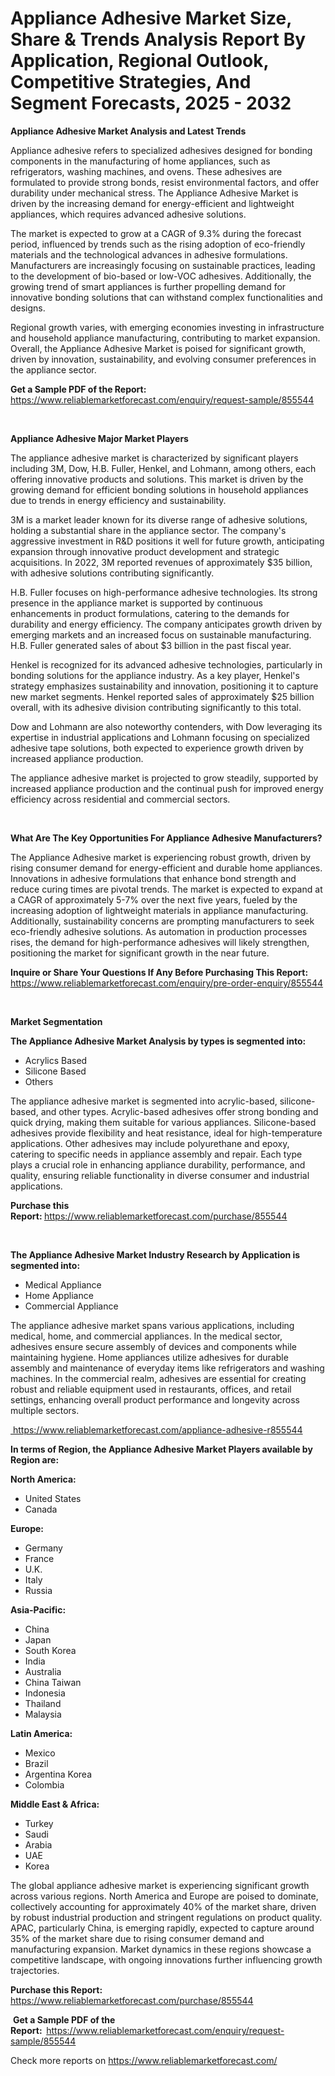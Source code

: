 <p><h1>Appliance Adhesive Market Size, Share & Trends Analysis Report By Application, Regional Outlook, Competitive Strategies, And Segment Forecasts, 2025 - 2032</h1></p><p><strong>Appliance Adhesive Market Analysis and Latest Trends</strong></p>
<p><p>Appliance adhesive refers to specialized adhesives designed for bonding components in the manufacturing of home appliances, such as refrigerators, washing machines, and ovens. These adhesives are formulated to provide strong bonds, resist environmental factors, and offer durability under mechanical stress. The Appliance Adhesive Market is driven by the increasing demand for energy-efficient and lightweight appliances, which requires advanced adhesive solutions.</p><p>The market is expected to grow at a CAGR of 9.3% during the forecast period, influenced by trends such as the rising adoption of eco-friendly materials and the technological advances in adhesive formulations. Manufacturers are increasingly focusing on sustainable practices, leading to the development of bio-based or low-VOC adhesives. Additionally, the growing trend of smart appliances is further propelling demand for innovative bonding solutions that can withstand complex functionalities and designs. </p><p>Regional growth varies, with emerging economies investing in infrastructure and household appliance manufacturing, contributing to market expansion. Overall, the Appliance Adhesive Market is poised for significant growth, driven by innovation, sustainability, and evolving consumer preferences in the appliance sector.</p></p>
<p><strong>Get a Sample PDF of the Report:&nbsp;</strong> <a href="https://www.reliablemarketforecast.com/enquiry/request-sample/855544?utm_campaign=1108&utm_medium=2&utm_source=Github&utm_content=ia&utm_term=30012025&utm_id=appliance-adhesive">https://www.reliablemarketforecast.com/enquiry/request-sample/855544</a></p>
<p>&nbsp;</p>
<p><strong>Appliance Adhesive Major Market Players</strong></p>
<p><p>The appliance adhesive market is characterized by significant players including 3M, Dow, H.B. Fuller, Henkel, and Lohmann, among others, each offering innovative products and solutions. This market is driven by the growing demand for efficient bonding solutions in household appliances due to trends in energy efficiency and sustainability.</p><p>3M is a market leader known for its diverse range of adhesive solutions, holding a substantial share in the appliance sector. The company's aggressive investment in R&D positions it well for future growth, anticipating expansion through innovative product development and strategic acquisitions. In 2022, 3M reported revenues of approximately $35 billion, with adhesive solutions contributing significantly.</p><p>H.B. Fuller focuses on high-performance adhesive technologies. Its strong presence in the appliance market is supported by continuous enhancements in product formulations, catering to the demands for durability and energy efficiency. The company anticipates growth driven by emerging markets and an increased focus on sustainable manufacturing. H.B. Fuller generated sales of about $3 billion in the past fiscal year.</p><p>Henkel is recognized for its advanced adhesive technologies, particularly in bonding solutions for the appliance industry. As a key player, Henkel's strategy emphasizes sustainability and innovation, positioning it to capture new market segments. Henkel reported sales of approximately $25 billion overall, with its adhesive division contributing significantly to this total.</p><p>Dow and Lohmann are also noteworthy contenders, with Dow leveraging its expertise in industrial applications and Lohmann focusing on specialized adhesive tape solutions, both expected to experience growth driven by increased appliance production.</p><p>The appliance adhesive market is projected to grow steadily, supported by increased appliance production and the continual push for improved energy efficiency across residential and commercial sectors.</p></p>
<p>&nbsp;</p>
<p><strong>What Are The Key Opportunities For Appliance Adhesive Manufacturers?</strong></p>
<p><p>The Appliance Adhesive market is experiencing robust growth, driven by rising consumer demand for energy-efficient and durable home appliances. Innovations in adhesive formulations that enhance bond strength and reduce curing times are pivotal trends. The market is expected to expand at a CAGR of approximately 5-7% over the next five years, fueled by the increasing adoption of lightweight materials in appliance manufacturing. Additionally, sustainability concerns are prompting manufacturers to seek eco-friendly adhesive solutions. As automation in production processes rises, the demand for high-performance adhesives will likely strengthen, positioning the market for significant growth in the near future.</p></p>
<p><strong>Inquire or Share Your Questions If Any Before Purchasing This Report:</strong> <a href="https://www.reliablemarketforecast.com/enquiry/pre-order-enquiry/855544?utm_campaign=1108&utm_medium=2&utm_source=Github&utm_content=ia&utm_term=30012025&utm_id=appliance-adhesive">https://www.reliablemarketforecast.com/enquiry/pre-order-enquiry/855544</a></p>
<p>&nbsp;</p>
<p><strong>Market Segmentation</strong></p>
<p><strong>The Appliance Adhesive Market Analysis by types is segmented into:</strong></p>
<p><ul><li>Acrylics Based</li><li>Silicone Based</li><li>Others</li></ul></p>
<p><p>The appliance adhesive market is segmented into acrylic-based, silicone-based, and other types. Acrylic-based adhesives offer strong bonding and quick drying, making them suitable for various appliances. Silicone-based adhesives provide flexibility and heat resistance, ideal for high-temperature applications. Other adhesives may include polyurethane and epoxy, catering to specific needs in appliance assembly and repair. Each type plays a crucial role in enhancing appliance durability, performance, and quality, ensuring reliable functionality in diverse consumer and industrial applications.</p></p>
<p><strong>Purchase this Report:&nbsp;</strong><a href="https://www.reliablemarketforecast.com/purchase/855544?utm_campaign=1108&utm_medium=2&utm_source=Github&utm_content=ia&utm_term=30012025&utm_id=appliance-adhesive">https://www.reliablemarketforecast.com/purchase/855544</a></p>
<p>&nbsp;</p>
<p><strong>The Appliance Adhesive Market Industry Research by Application is segmented into:</strong></p>
<p><ul><li>Medical Appliance</li><li>Home Appliance</li><li>Commercial Appliance</li></ul></p>
<p><p>The appliance adhesive market spans various applications, including medical, home, and commercial appliances. In the medical sector, adhesives ensure secure assembly of devices and components while maintaining hygiene. Home appliances utilize adhesives for durable assembly and maintenance of everyday items like refrigerators and washing machines. In the commercial realm, adhesives are essential for creating robust and reliable equipment used in restaurants, offices, and retail settings, enhancing overall product performance and longevity across multiple sectors.</p></p>
<p><a href="https://www.reliablemarketforecast.com/appliance-adhesive-r855544?utm_campaign=1108&utm_medium=2&utm_source=Github&utm_content=ia&utm_term=30012025&utm_id=appliance-adhesive">&nbsp;https://www.reliablemarketforecast.com/appliance-adhesive-r855544</a></p>
<p><strong>In terms of Region, the Appliance Adhesive Market Players available by Region are:</strong></p>
<p>
    <p> <strong> North America: </strong>
        <ul>
            <li>United States</li>
            <li>Canada</li>
        </ul>
        </p> 
    <p> <strong> Europe: </strong>
        <ul>
            <li>Germany</li>
            <li>France</li>
            <li>U.K.</li>
            <li>Italy</li>
            <li>Russia</li>
        </ul>
        </p> 
    <p> <strong> Asia-Pacific: </strong>
        <ul>
            <li>China</li>
            <li>Japan</li>
            <li>South Korea</li>
            <li>India</li>
            <li>Australia</li>
            <li>China Taiwan</li>
            <li>Indonesia</li>
            <li>Thailand</li>
            <li>Malaysia</li>
        </ul>
        </p> 
    <p> <strong> Latin America: </strong>
        <ul>
            <li>Mexico</li>
            <li>Brazil</li>
            <li>Argentina Korea</li>
            <li>Colombia</li>
        </ul>
        </p> 
    <p> <strong> Middle East & Africa: </strong>
        <ul>
            <li>Turkey</li>
            <li>Saudi</li>
            <li>Arabia</li>
            <li>UAE</li>
            <li>Korea</li>
        </ul>
    </p>
    </p>
<p><p>The global appliance adhesive market is experiencing significant growth across various regions. North America and Europe are poised to dominate, collectively accounting for approximately 40% of the market share, driven by robust industrial production and stringent regulations on product quality. APAC, particularly China, is emerging rapidly, expected to capture around 35% of the market share due to rising consumer demand and manufacturing expansion. Market dynamics in these regions showcase a competitive landscape, with ongoing innovations further influencing growth trajectories.</p></p>
<p><strong>Purchase this Report: </strong><a href="https://www.reliablemarketforecast.com/purchase/855544?utm_campaign=1108&utm_medium=2&utm_source=Github&utm_content=ia&utm_term=30012025&utm_id=appliance-adhesive">https://www.reliablemarketforecast.com/purchase/855544</a></p>
<p>&nbsp;<strong>Get a Sample PDF of the Report:&nbsp;&nbsp;</strong><a href="https://www.reliablemarketforecast.com/enquiry/request-sample/855544?utm_campaign=1108&utm_medium=2&utm_source=Github&utm_content=ia&utm_term=30012025&utm_id=appliance-adhesive">https://www.reliablemarketforecast.com/enquiry/request-sample/855544</a></p>
<p><strong></strong></p>
<p>Check more reports on <a href="https://www.reliablemarketforecast.com/?utm_campaign=1108&utm_medium=2&utm_source=Github&utm_content=ia&utm_term=30012025&utm_id=appliance-adhesive">https://www.reliablemarketforecast.com/</a></p>